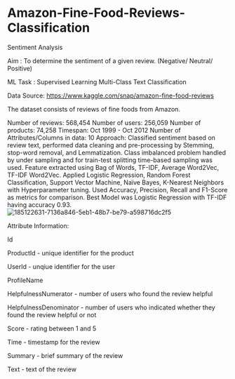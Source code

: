 # Amazon-Fine-Food-Reviews-Classification
Sentiment Analysis

Aim : To determine the sentiment of a given review. (Negative/ Neutral/ Positive)

ML Task : Supervised Learning Multi-Class Text Classification

Data Source: https://www.kaggle.com/snap/amazon-fine-food-reviews

The dataset consists of reviews of fine foods from Amazon.

Number of reviews: 568,454
Number of users: 256,059
Number of products: 74,258
Timespan: Oct 1999 - Oct 2012
Number of Attributes/Columns in data: 10
Approach:
Classified sentiment based on review text, performed data cleaning and pre-processing by Stemming, stop-word removal, and Lemmatization. Class imbalanced problem handled by under sampling and for train-test splitting time-based sampling was used. Feature extracted using Bag of Words, TF-IDF, Average Word2Vec, TF-IDF Word2Vec. Applied Logistic Regression, Random Forest Classification, Support Vector Machine, Naïve Bayes, K-Nearest Neighbors with Hyperparameter tuning. Used Accuracy, Precision, Recall and F1-Score as metrics for comparison. Best Model was Logistic Regression with TF-IDF having accuracy 0.93.
![185122631-7136a846-5eb1-48b7-be79-a598716dc2f5](https://user-images.githubusercontent.com/98471328/188264336-dc07a22e-4210-4fee-b1b7-1e35fc574918.jpg)


Attribute Information:

Id

ProductId - unique identifier for the product

UserId - unqiue identifier for the user

ProfileName

HelpfulnessNumerator - number of users who found the review helpful

HelpfulnessDenominator - number of users who indicated whether they found the review helpful or not

Score - rating between 1 and 5

Time - timestamp for the review

Summary - brief summary of the review

Text - text of the review
